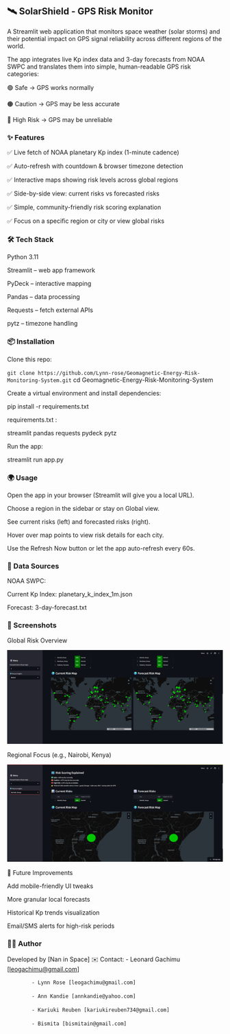 ## 🛰️ SolarShield - GPS Risk Monitor

A Streamlit web application that monitors space weather (solar storms) and their potential impact on GPS signal reliability across different regions of the world.

The app integrates live Kp index data and 3-day forecasts from NOAA SWPC and translates them into simple, human-readable GPS risk categories:

🟢 Safe → GPS works normally

🟠 Caution → GPS may be less accurate

🔴 High Risk → GPS may be unreliable

 ### ✨ Features

✅ Live fetch of NOAA planetary Kp index (1-minute cadence)

✅ Auto-refresh with countdown & browser timezone detection

✅ Interactive maps showing risk levels across global regions

✅ Side-by-side view: current risks vs forecasted risks

✅ Simple, community-friendly risk scoring explanation

✅ Focus on a specific region or city or view global risks

### 🛠️ Tech Stack

Python 3.11

Streamlit
 – web app framework

PyDeck
 – interactive mapping

Pandas
 – data processing

Requests
 – fetch external APIs

pytz
 – timezone handling

### 📦 Installation

Clone this repo:

`git clone https://github.com/Lynn-rose/Geomagnetic-Energy-Risk-Monitoring-System.git`
cd Geomagnetic-Energy-Risk-Monitoring-System


Create a virtual environment and install dependencies:

pip install -r requirements.txt


requirements.txt :

streamlit
pandas
requests
pydeck
pytz


Run the app:

streamlit run app.py

### 🌍 Usage

Open the app in your browser (Streamlit will give you a local URL).

Choose a region in the sidebar or stay on Global view.

See current risks (left) and forecasted risks (right).

Hover over map points to view risk details for each city.

Use the Refresh Now button or let the app auto-refresh every 60s.

### 📡 Data Sources

NOAA SWPC:

Current Kp Index: planetary_k_index_1m.json

Forecast: 3-day-forecast.txt

### 📸 Screenshots
Global Risk Overview

![GLOBAL]({486C3B9B-1EF3-46BF-AFD8-AA34E816069A}.png)

Regional Focus (e.g., Nairobi, Kenya)

![Nairobi]({ED6B07D6-51EF-4CE9-A1FF-02F2A3274BA0}.png)

🚀 Future Improvements

 Add mobile-friendly UI tweaks

 More granular local forecasts

 Historical Kp trends visualization

 Email/SMS alerts for high-risk periods

### 👨‍💻 Author

Developed by [Nan in Space]
✉️ Contact: - Leonard Gachimu [leogachimu@gmail.com]

            - Lynn Rose [leogachimu@gmail.com]

            - Ann Kandie [annkandie@yahoo.com]

            - Kariuki Reuben [kariukireuben734@gmail.com]

            - Bismita [bismitain@gmail.com]